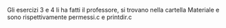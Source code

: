 Gli esercizi 3 e 4 li ha fatti il professore, si trovano nella cartella
Materiale e sono rispettivamente permessi.c e printdir.c
